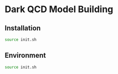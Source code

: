 # Dark QCD Model Building

## Installation

```bash
source init.sh
```

## Environment

```bash
source init.sh
```
